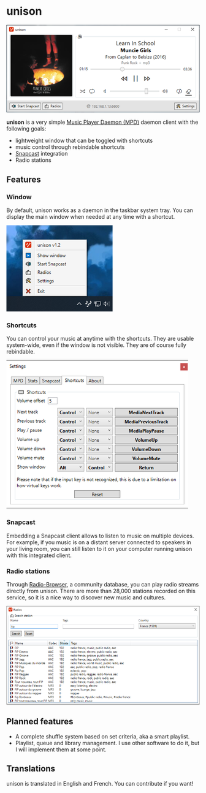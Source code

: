 # unison

![Main window](Screenshots/screen1.png)

**unison** is a very simple [Music Player Daemon (MPD)](https://www.musicpd.org/) daemon client with the following goals:

* lightweight window that can be toggled with shortcuts
* music control through rebindable shortcuts
* [Snapcast](https://mjaggard.github.io/snapcast/) integration
* Radio stations

## Features

### Window

By default, unison works as a daemon in the taskbar system tray. You can display the main window when needed at any time with a shortcut.

![Systray](Screenshots/screen2.png)

### Shortcuts

You can control your music at anytime with the shortcuts. They are usable system-wide, even if the window is not visible. They are of course fully rebindable.

![Settings => shortcuts](Screenshots/screen3.png)

### Snapcast

Embedding a Snapcast client allows to listen to music on multiple devices. For example, if you music is on a distant server connected to speakers in your living room, you can still listen to it on your computer running unison with this integrated client.

### Radio stations

Through [Radio-Browser](https://www.radio-browser.info), a community database, you can play radio streams directly from unison. There are more than 28,000 stations recorded on this service, so it is a nice way to discover new music and cultures.

![Radio stations](Screenshots/screen4.png)

## Planned features

* A complete shuffle system based on set criteria, aka a smart playlist.
* Playlist, queue and library management. I use other software to do it, but I will implement them at some point.

## Translations

unison is translated in English and French. You can contribute if you want!